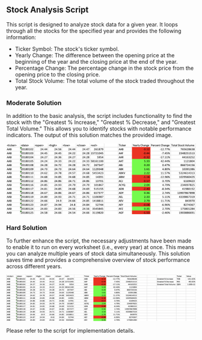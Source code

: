 ## Stock Analysis Script

This script is designed to analyze stock data for a given year. It loops through all the stocks for the specified year and provides the following information:

- Ticker Symbol: The stock's ticker symbol.
- Yearly Change: The difference between the opening price at the beginning of the year and the closing price at the end of the year.
- Percentage Change: The percentage change in the stock price from the opening price to the closing price.
- Total Stock Volume: The total volume of the stock traded throughout the year.

### Moderate Solution

In addition to the basic analysis, the script includes functionality to find the stock with the "Greatest % Increase," "Greatest % Decrease," and "Greatest Total Volume." This allows you to identify stocks with notable performance indicators. The output of this solution matches the provided image.

![Moderate Solution](assets/vba1.png)

### Hard Solution

To further enhance the script, the necessary adjustments have been made to enable it to run on every worksheet (i.e., every year) at once. This means you can analyze multiple years of stock data simultaneously. This solution saves time and provides a comprehensive overview of stock performance across different years.

![Hard Solution](assets/vba2.png)

Please refer to the script for implementation details.
